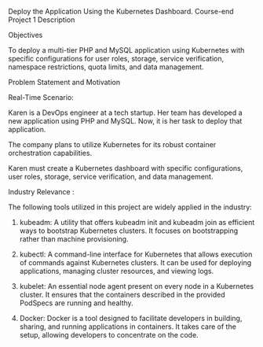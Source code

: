 Deploy the Application Using the Kubernetes Dashboard.
Course-end Project 1
Description

Objectives

To deploy a multi-tier PHP and MySQL application using Kubernetes with specific configurations for user roles, storage, service verification, namespace restrictions, quota limits, and data management.

Problem Statement and Motivation

Real-Time Scenario:

Karen is a DevOps engineer at a tech startup. Her team has developed a new application using PHP and MySQL. Now, it is her task to deploy that application.

The company plans to utilize Kubernetes for its robust container orchestration capabilities.

Karen must create a Kubernetes dashboard with specific configurations, user roles, storage, service verification, and data management.

Industry Relevance :

The following tools utilized in this project are widely applied in the industry:

1. kubeadm: A utility that offers kubeadm init and kubeadm join as efficient ways to bootstrap Kubernetes clusters. It focuses on bootstrapping rather than machine provisioning.

2. kubectl: A command-line interface for Kubernetes that allows execution of commands against Kubernetes clusters. It can be used for deploying applications, managing cluster resources, and viewing logs.

3. kubelet: An essential node agent present on every node in a Kubernetes cluster. It ensures that the containers described in the provided PodSpecs are running and healthy.

4. Docker: Docker is a tool designed to facilitate developers in building, sharing, and running applications in containers. It takes care of the setup, allowing developers to concentrate on the code.

 
